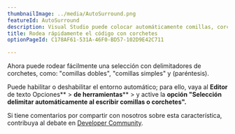 ```yaml
---
thumbnailImage: ../media/AutoSurround.png
featureId: AutoSurround
description: Visual Studio puede colocar automáticamente comillas, corchetes y mucho más alrededor de una selección.
title: Rodea rápidamente el código con corchetes
optionPageId: C178AF61-531A-46F0-BD57-102D9E42C711

---
```


Ahora puede rodear fácilmente una selección con delimitadores de corchetes, como: "comillas dobles", "comillas simples" y (paréntesis).

Puede habilitar o deshabilitar el entorno automático; para ello, vaya al **Editor** de texto Opciones** > **de herramientas**** > y active la **opción "Selección delimitar automáticamente al escribir comillas o corchetes".**

Si tiene comentarios por compartir con nosotros sobre esta característica, contribuya al debate en [Developer Community](https://developercommunity.visualstudio.com/t/enable-the-ability-to-surround-a-selection-with-or/641608).

